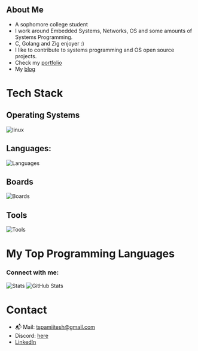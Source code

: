 ## About Me
- A sophomore college student 
- I work around Embedded Systems, Networks, OS and some amounts of Systems Programming.
- C, Golang and Zig enjoyer :)
- I like to contribute to systems programming and OS open source projects.
- Check my [portfolio](https://embeddingbits.is-a.dev/)
- My [blog](https://embeddingbits.is-a.dev/blog)

# Tech Stack
## Operating Systems
![linux](https://skillicons.dev/icons?i=linux,arch,apple,debian,ubuntu,nix)

## Languages: 
![Languages](https://skillicons.dev/icons?i=c,cpp,go,zig,py,java,javascript,bash,html,css,react,tailwind,mysql)
## Boards
![Boards](https://skillicons.dev/icons?i=raspberrypi,arduino)

## Tools
![Tools](https://skillicons.dev/icons?i=git,github,gcp,docker,aws,obsidian,neovim,vim,autocad,cloudflare)


# My Top Programming Languages

<h3 align="left">Connect with me:</h3>
<p align="left">
</p>

![Stats](http://github-profile-summary-cards.vercel.app/api/cards/stats?username=embeddingbits&theme=gruvbox)   ![GitHub Stats](https://github-readme-stats.vercel.app/api/top-langs/?username=embeddingbits&theme=gruvbox&show_icons=true&layout=compact)



# Contact
- 📬 Mail: tspamiitesh@gmail.com
- Discord: [here](https://discordapp.com/users/1312819280018018374)
- [LinkedIn](https://www.linkedin.com/in/amiitesh-pradeep-kumar-582bb831a/)

